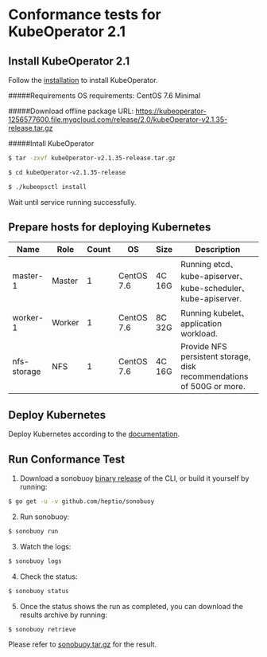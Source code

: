 # Conformance tests for KubeOperator 2.1

## Install KubeOperator 2.1

Follow the [installation](https://docs.kubeoperator.io/kubeoperator-v2.1/installation) to install KubeOperator.

#####Requirements
OS requirements: CentOS 7.6 Minimal

#####Download offline package
URL: https://kubeoperator-1256577600.file.myqcloud.com/release/2.0/kubeOperator-v2.1.35-release.tar.gz

#####Intall KubeOperator
```bash
$ tar -zxvf kubeOperator-v2.1.35-release.tar.gz
```
```bash
$ cd kubeOperator-v2.1.35-release
```
```bash
$ ./kubeopsctl install
```
Wait until service running successfully.

## Prepare hosts for deploying Kubernetes

| Name         | Role    | Count  | OS          | Size    | Description  |
| ------------ | ------- | ------ | ----------- | ------ | ---------------------------------------------------------------------- |
| master-1     | Master  | 1      | CentOS 7.6  | 4C 16G | Running etcd、kube-apiserver、kube-scheduler、kube-apiserver.           |
| worker-1     | Worker  | 1      | CentOS 7.6  | 8C 32G | Running kubelet、application workload.                                 |
| nfs-storage  | NFS     | 1      | CentOS 7.6  | 4C 16G | Provide NFS persistent storage, disk recommendations of 500G or more. |

## Deploy Kubernetes

Deploy Kubernetes according to the [documentation](https://docs.kubeoperator.io/kubeoperator-v2.1/userguide-manual).

## Run Conformance Test

1. Download a sonobuoy [binary release](https://github.com/heptio/sonobuoy/releases) of the CLI, or build it yourself by running:
```bash
$ go get -u -v github.com/heptio/sonobuoy
```

2. Run sonobuoy:
```bash
$ sonobuoy run
```

3. Watch the logs:
```bash
$ sonobuoy logs
```

4. Check the status:
```bash
$ sonobuoy status
```

5. Once the status shows the run as completed, you can download the results archive by running:
```bash
$ sonobuoy retrieve
```

Please refer to [sonobuoy.tar.gz](sonobuoy.tar.gz) for the result.